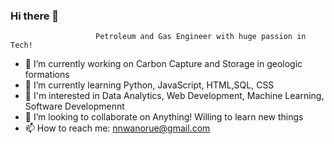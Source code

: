 ### Hi there 👋
                       Petroleum and Gas Engineer with huge passion in Tech!
- 🔭 I’m currently working on Carbon Capture and Storage in geologic formations
- 🌱 I’m currently learning Python, JavaScript, HTML,SQL, CSS
- 🤔 I'm interested in Data Analytics, Web Development, Machine Learning, Software Developmennt
- 👯 I’m looking to collaborate on Anything! Willing to learn new things
- 📫 How to reach me: nnwanorue@gmail.com
<!--
**zubyuche/zubyuche** is a ✨ _special_ ✨ repository because its `README.md` (this file) appears on your GitHub profile.

Here are some ideas to get you started:

- 🔭 I’m currently working on ...
- 🌱 I’m currently learning ...
- 👯 I’m looking to collaborate on ...
- 🤔 I’m looking for help with ...
- 💬 Ask me about ...
- 📫 How to reach me: ...
- 😄 Pronouns: ...
- ⚡ Fun fact: ...
-->
